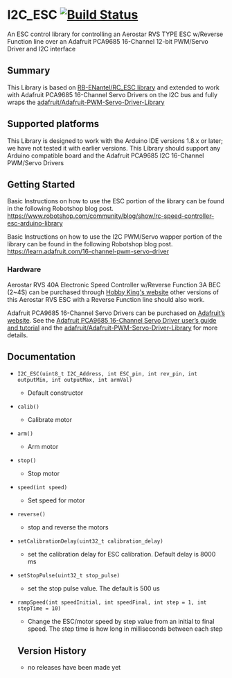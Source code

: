 # I2C_ESC  [![Build Status](https://travis-ci.com/FireCastLabs/I2C_ESC.svg?branch=master)](https://travis-ci.com/FireCastLabs/I2C_ESC)
An ESC control library for controlling an Aerostar RVS TYPE ESC w/Reverse Function line over an Adafruit PCA9685 16-Channel 12-bit PWM/Servo Driver and I2C interface

## Summary
This Library is based on [RB-ENantel/RC_ESC library](https://github.com/RB-ENantel/RC_ESC) and extended to work with Adafruit PCA9685 16-Channel Servo Drivers on the I2C bus and fully wraps the [adafruit/Adafruit-PWM-Servo-Driver-Library](https://github.com/adafruit/Adafruit-PWM-Servo-Driver-Library)

## Supported platforms

This Library is designed to work with the Arduino IDE versions 1.8.x or later; we have not tested it with earlier versions.  This Library should support any Arduino compatible board and the Adafruit PCA9685 I2C 16-Channel PWM/Servo Drivers

## Getting Started
Basic Instructions on how to use the ESC portion of the library can be found in the following Robotshop blog post.
https://www.robotshop.com/community/blog/show/rc-speed-controller-esc-arduino-library

Basic Instructions on how to use the I2C PWM/Servo wapper portion of the library can be found in the following Robotshop blog post.
https://learn.adafruit.com/16-channel-pwm-servo-driver

### Hardware

Aerostar RVS 40A Electronic Speed Controller w/Reverse Function 3A BEC (2~4S) can be purchased through [Hobby King's website](https://hobbyking.com/en_us/aerostar-rvs-40a-electronic-speed-controller-w-reverse-function-and-2a-bec-2-4s.html?wrh_pdp=2) other versions of this Aerostar RVS ESC with a Reverse Function line should also work.

Adafruit PCA9685 16-Channel Servo Drivers can be purchased on [Adafruit’s website](https://www.adafruit.com/product/815). See the [Adafruit PCA9685 16-Channel Servo Driver user’s guide and tutorial](https://learn.adafruit.com/16-channel-pwm-servo-driver/overview) and the [adafruit/Adafruit-PWM-Servo-Driver-Library](https://github.com/adafruit/Adafruit-PWM-Servo-Driver-Library) for more details.

## Documentation

- `I2C_ESC(uint8_t I2C_Address, int ESC_pin, int rev_pin, int outputMin, int outputMax, int armVal)`
  - Default constructor
- `calib()`
  - Calibrate motor
- `arm()`
  - Arm motor
- `stop()`
  - Stop motor
- `speed(int speed)`
  - Set speed for motor
- `reverse()`
  - stop and reverse the motors
- `setCalibrationDelay(uint32_t calibration_delay)`
  - set the calibration delay for ESC calibration. Default delay is 8000 ms
- `setStopPulse(uint32_t stop_pulse)`
  - set the stop pulse value. The default is 500 us
- `rampSpeed(int speedInitial, int speedFinal, int step = 1, int stepTime = 10)`
  - Change the ESC/motor speed by step value from an initial to final speed. The step time is how long in milliseconds between each step

  ## Version History
  - no releases have been made yet
